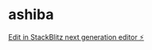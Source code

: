 # ashiba

[Edit in StackBlitz next generation editor ⚡️](https://stackblitz.com/~/github.com/sh0ck-zy/ashiba)